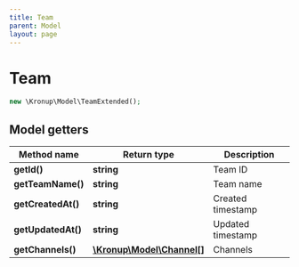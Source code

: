 ```yaml
---
title: Team
parent: Model
layout: page
---
```


# Team

```php
new \Kronup\Model\TeamExtended();
```

## Model getters

Method name | Return type | Description
------------ | ------------- | -------------
**getId()** | **string** | Team ID
**getTeamName()** | **string** | Team name
**getCreatedAt()** | **string** | Created timestamp
**getUpdatedAt()** | **string** | Updated timestamp
**getChannels()** | [**\Kronup\Model\Channel[]**](../Channel) | Channels

